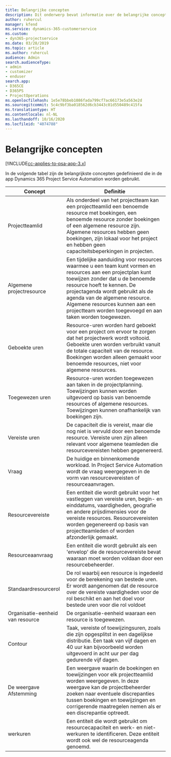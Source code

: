 ```yaml
---
title: Belangrijke concepten
description: Dit onderwerp bevat informatie over de belangrijke concepten voor resourcebeheer in Project Service Automation.
author: ruhercul
manager: kfend
ms.service: dynamics-365-customerservice
ms.custom:
- dyn365-projectservice
ms.date: 03/28/2019
ms.topic: article
ms.author: ruhercul
audience: Admin
search.audienceType:
- admin
- customizer
- enduser
search.app:
- D365CE
- D365PS
- ProjectOperations
ms.openlocfilehash: 1e5e78bbeb1086fada799cf7ac66173e5a563e2d
ms.sourcegitcommit: 5c4c9bf3ba018562d6cb3443c01d550489c415fa
ms.translationtype: HT
ms.contentlocale: nl-NL
ms.lasthandoff: 10/16/2020
ms.locfileid: "4074788"
---
```

# <a name="key-concepts"></a>Belangrijke concepten

[!INCLUDE[cc-applies-to-psa-app-3.x](../includes/cc-applies-to-psa-app-3x.md)]

In de volgende tabel zijn de belangrijkste concepten gedefinieerd die in de app Dynamics 365 Project Service Automation worden gebruikt.

| Concept                    | Definitie |
|----------------------------|------------|
| Projectteamlid        | Als onderdeel van het projectteam kan een projectteamlid een benoemde resource met boekingen, een benoemde resource zonder boekingen of een algemene resource zijn. Algemene resources hebben geen boekingen, zijn lokaal voor het project en hebben geen capaciteitsbeperkingen in projecten. |
| Algemene projectresource   | Een tijdelijke aanduiding voor resources waarmee u een team kunt vormen en resources aan een projectplan kunt toewijzen zonder dat u de benoemde resource hoeft te kennen. De projectagenda wordt gebruikt als de agenda van de algemene resource. Algemene resources kunnen aan een projectteam worden toegevoegd en aan taken worden toegewezen. |
| Geboekte uren               | Resource-uren worden hard geboekt voor een project om ervoor te zorgen dat het projectwerk wordt voltooid. Geboekte uren worden verbruikt vanuit de totale capaciteit van de resource. Boekingen worden alleen gemaakt voor benoemde resources, niet voor algemene resources. |
| Toegewezen uren             | Resource-uren worden toegewezen aan taken in de projectplanning. Toewijzingen kunnen worden uitgevoerd op basis van benoemde resources of algemene resources. Toewijzingen kunnen onafhankelijk van boekingen zijn. |
| Vereiste uren             | De capaciteit die is vereist, maar die nog niet is vervuld door een benoemde resource. Vereiste uren zijn alleen relevant voor algemene teamleden die resourcevereisten hebben gegenereerd. |
| Vraag                     | De huidige en binnenkomende workload. In Project Service Automation wordt de vraag weergegeven in de vorm van resourcevereisten of resourceaanvragen. |
| Resourcevereiste       | Een entiteit die wordt gebruikt voor het vastleggen van vereiste uren, begin- en einddatums, vaardigheden, geografie en andere prijsdimensies voor de vereiste resources. Resourcevereisten worden gegenereerd op basis van projectteamleden of worden afzonderlijk gemaakt. |
| Resourceaanvraag           | Een entiteit die wordt gebruikt als een 'envelop' die de resourcevereiste bevat waaraan moet worden voldaan door een resourcebeheerder. |
| Standaardresourcerol      | De rol waarbij een resource is ingedeeld voor de berekening van bestede uren. Er wordt aangenomen dat de resource over de vereiste vaardigheden voor de rol beschikt en aan het doel voor bestede uren voor die rol voldoet |
| Organisatie-eenheid van resource | De organisatie-eenheid waaraan een resource is toegewezen. |
| Contour                    | Taak, vereiste of toewijzingsuren, zoals die zijn opgesplitst in een dagelijkse distributie. Een taak van vijf dagen en 40 uur kan bijvoorbeeld worden uitgevoerd in acht uur per dag gedurende vijf dagen. |
| De weergave Afstemming        | Een weergave waarin de boekingen en toewijzingen voor elk projectteamlid worden weergegeven. In deze weergave kan de projectbeheerder zoeken naar eventuele discrepanties tussen boekingen en toewijzingen en corrigerende maatregelen nemen als er een discrepantie optreedt. |
| werkuren                 | Een entiteit die wordt gebruikt om resourcecapaciteit en werk- en niet-werkuren te identificeren. Deze entiteit wordt ook wel de resourceagenda genoemd. |

